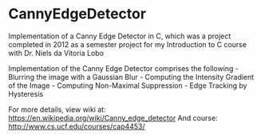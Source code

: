 # CannyEdgeDetector
Implementation of a Canny Edge Detector in C, which was a project completed in 2012 as a semester project for my Introduction to C course with Dr. Niels da Vitoria Lobo

Implementation of the Canny Edge Detector comprises the following
    - Blurring the image with a Gaussian Blur
    - Computing the Intensity Gradient of the Image
    - Computing Non-Maximal Suppression
    - Edge Tracking by Hysteresis

For more details, view wiki at: https://en.wikipedia.org/wiki/Canny_edge_detector
And course: http://www.cs.ucf.edu/courses/cap4453/